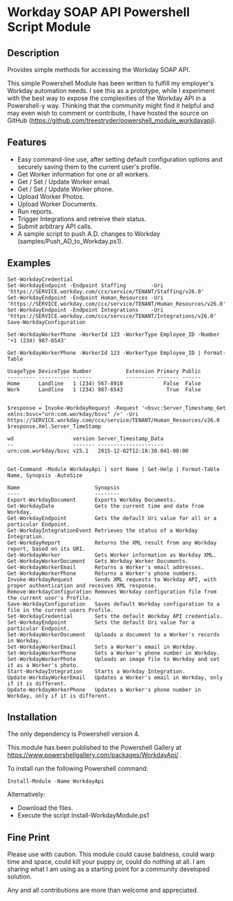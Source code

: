 # Workday SOAP API Powershell Script Module #


## Description ##
Provides simple methods for accessing the Workday SOAP API.

This simple Powershell Module has been written to fulfill my employer's Workday automation needs. I see this as a prototype, while I experiment with the best way to expose the complexities of the Workday API in a Powershell-y way. Thinking that the community might find it helpful and may even wish to comment or contribute, I have hosted the source on GitHub  (https://github.com/treestryder/powershell_module_workdayapi).


## Features ##

* Easy command-line use, after setting default configuration options and securely saving them to the current user's profile.
* Get Worker information for one or all workers.
* Get / Set / Update Worker email.
* Get / Set / Update Worker phone.
* Upload Worker Photos.
* Upload Worker Documents.
* Run reports.
* Trigger Integrations and retreive their status.
* Submit arbitrary API calls.
* A sample script to push A.D. changes to Workday (samples/Push_AD_to_Workday.ps1).


## Examples ##

    Set-WorkdayCredential
    Set-WorkdayEndpoint -Endpoint Staffing        -Uri 'https://SERVICE.workday.com/ccx/service/TENANT/Staffing/v26.0'
    Set-WorkdayEndpoint -Endpoint Human_Resources -Uri 'https://SERVICE.workday.com/ccx/service/TENANT/Human_Resources/v26.0'
    Set-WorkdayEndpoint -Endpoint Integrations    -Uri 'https://SERVICE.workday.com/ccx/service/TENANT/Integrations/v26.0'
    Save-WorkdayConfiguration

    Set-WorkdayWorkerPhone -WorkerId 123 -WorkerType Employee_ID -Number '+1 (234) 987-6543'

    Get-WorkdayWorkerPhone -WorkerId 123 -WorkerType Employee_ID | Format-Table

    UsageType DeviceType Number           Extension Primary Public
    --------- ---------- ------           --------- ------- ------
    Home      Landline   1 (234) 567-8910             False  False
    Work      Landline   1 (234) 987-6543              True  False


    $response = Invoke-WorkdayRequest -Request '<bsvc:Server_Timestamp_Get xmlns:bsvc="urn:com.workday/bsvc" />' -Uri https://SERVICE.workday.com/ccx/service/TENANT/Human_Resources/v26.0
    $response.Xml.Server_TimeStamp

    wd                   version Server_Timestamp_Data
    --                   ------- ---------------------
    urn:com.workday/bsvc v25.1   2015-12-02T12:18:30.841-08:00


    Get-Command -Module WorkdayApi | sort Name | Get-Help | Format-Table Name, Synopsis -AutoSize

    Name                        Synopsis
    ----                        --------
    Export-WorkdayDocument      Exports Workday Documents.
    Get-WorkdayDate             Gets the current time and date from Workday.
    Get-WorkdayEndpoint         Gets the default Uri value for all or a particular Endpoint.
    Get-WorkdayIntegrationEvent Retrieves the status of a Workday Integration.
    Get-WorkdayReport           Returns the XML result from any Workday report, based on its URI.
    Get-WorkdayWorker           Gets Worker information as Workday XML.
    Get-WorkdayWorkerDocument   Gets Workday Worker Documents.
    Get-WorkdayWorkerEmail      Returns a Worker's email addresses.
    Get-WorkdayWorkerPhone      Returns a Worker's phone numbers.
    Invoke-WorkdayRequest       Sends XML requests to Workday API, with proper authentication and receives XML response.
    Remove-WorkdayConfiguration Removes Workday configuration file from the current user's Profile.
    Save-WorkdayConfiguration   Saves default Workday configuration to a file in the current users Profile.
    Set-WorkdayCredential       Sets the default Workday API credentials.
    Set-WorkdayEndpoint         Sets the default Uri value for a particular Endpoint.
    Set-WorkdayWorkerDocument   Uploads a document to a Worker's records in Workday.
    Set-WorkdayWorkerEmail      Sets a Worker's email in Workday.
    Set-WorkdayWorkerPhone      Sets a Worker's phone number in Workday.
    Set-WorkdayWorkerPhoto      Uploads an image file to Workday and set it as a Worker's photo.
    Start-WorkdayIntegration    Starts a Workday Integration.
    Update-WorkdayWorkerEmail   Updates a Worker's email in Workday, only if it is different.
    Update-WorkdayWorkerPhone   Updates a Worker's phone number in Workday, only if it is different.


## Installation ##

The only dependency is Powershell version 4.

This module has been published to the Powershell Gallery at https://www.powershellgallery.com/packages/WorkdayApi/ .

To install run the following Powershell command:

    Install-Module -Name WorkdayApi

Alternatively:

* Download the files.
* Execute the script Install-WorkdayModule.ps1

## Fine Print ##
Please use with caution. This module could cause baldness, could warp time and space, could kill your puppy or, could do nothing at all. I am sharing what I am using as a starting point for a community developed solution.

Any and all contributions are more than welcome and appreciated.
